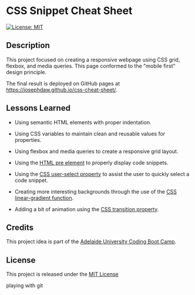 # CSS Snippet Cheat Sheet

[![License: MIT](https://img.shields.io/badge/License-MIT-yellow.svg)](https://opensource.org/licenses/MIT)

## Description
This project focused on creating a responsive webpage using CSS grid, flexbox, and media queries. This page conformed to the "mobile first" design principle.

The final result is deployed on GitHub pages at https://josephdaw.github.io/css-cheat-sheet/.

## Lessons Learned

* Using semantic HTML elements with proper indentation.

* Using CSS variables to maintain clean and reusable values for properties.

* Using flexbox and media queries to create a responsive grid layout.

* Using the [HTML pre element](https://developer.mozilla.org/en-US/docs/Web/HTML/Element/pre) to properly display code snippets.

* Using the [CSS user-select property](https://developer.mozilla.org/en-US/docs/Web/CSS/user-select) to assist the user to quickly select a code snippet.

* Creating more interesting backgrounds through the use of the [CSS linear-gradient function](https://developer.mozilla.org/en-US/docs/Web/CSS/linear-gradient).

* Adding a bit of animation using the [CSS transition property](https://developer.mozilla.org/en-US/docs/Web/CSS/transition).

## Credits
This project idea is part of the [Adelaide University Coding Boot Camp](https://bootcamps.adelaide.edu.au).

## License
This project is released under the [MIT License](LICENSE)

playing with git
